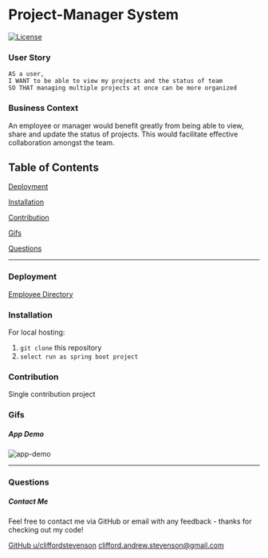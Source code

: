 # Project-Manager System
[![License](https://img.shields.io/badge/license-Other-orange)](https://opensource.org/licenses)

### User Story
```
AS a user, 
I WANT to be able to view my projects and the status of team
SO THAT managing multiple projects at once can be more organized
```

### Business Context

An employee or manager would benefit greatly from being able to view, share and update the status of projects. This would facilitate effective collaboration amongst the team.

## Table of Contents

[Deployment](#deployment)

[Installation](#installation)

[Contribution](#contribution)

[Gifs](#gifs)

[Questions](#questions)

----

<a name="deployment"></a>
### Deployment

[Employee Directory](https://cliffordstevenson.github.io/project-manager/)

<a name="installation"></a>
### Installation

For local hosting:

1. `git clone` this repository
2. `select run as spring boot project`

<a name="contribution"></a>
### Contribution

Single contribution project 

<a name="gifs"></a>
### Gifs

##### App Demo
![app-demo](./img/app-demo.gif) 

----

<a name="questions"></a>
### Questions
##### Contact Me

Feel free to contact me via GitHub or email with any feedback - thanks for checking out my code!

[GitHub u/cliffordstevenson](https://github.com/cliffordstevenson/)
clifford.andrew.stevenson@gmail.com
